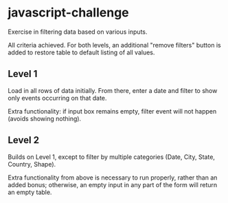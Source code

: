 # javascript-challenge

Exercise in filtering data based on various inputs.

All criteria achieved. For both levels, an additional "remove filters" button is added to restore table to default listing of all values.

## Level 1

Load in all rows of data initially. From there, enter a date and filter to show only events occurring on that date.

Extra functionality: if input box remains empty, filter event will not happen (avoids showing nothing).

## Level 2

Builds on Level 1, except to filter by multiple categories (Date, City, State, Country, Shape).

Extra functionality from above is necessary to run properly, rather than an added bonus; otherwise, an empty input in any part of the form will return an empty table.
